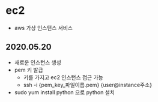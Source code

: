 # ec2
- aws 가상 인스턴스 서비스

## 2020.05.20
 - 새로운 인스턴스 생성
 - pem 키 발급
    - 키를 가지고 ec2 인스턴스 접근 가능
    - ssh -i {pem_key_파일이름.pem} {user@instance주소} 
 - sudo yum install python 으로 python 설치